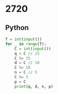 # 2720

## Python

```python
T = int(input())
for _ in range(T):
    C = int(input())
    q = C // 25
    C %= 25
    d = C // 10
    C %= 10
    n = C // 5
    C %= 5
    p = C
    print(q, d, n, p)

```
